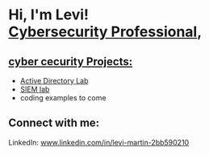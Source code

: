 <h1>Hi, I'm Levi! <br/><a href="(https://github.com/levi-martin66 )"></a> <a href="www.linkedin.com/in/levi-martin-2bb590210">Cybersecurity Professional</a>, <a href=</a></h1>

<h2>cyber cecurity Projects:</h2>

- [Active Directory Lab](https://github.com/levi-martin66/activedirectorylab)
- [SIEM lab](https://github.com/levi-martin66/SIEM-lab/blob/main/README.md)
- coding examples to come


<h2>  Connect with me:</h2>


LinkedIn: www.linkedin.com/in/levi-martin-2bb590210
